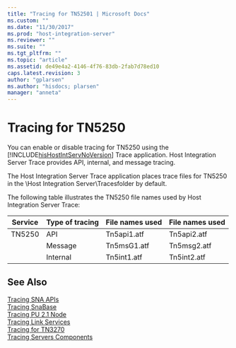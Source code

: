 ```yaml
---
title: "Tracing for TN52501 | Microsoft Docs"
ms.custom: ""
ms.date: "11/30/2017"
ms.prod: "host-integration-server"
ms.reviewer: ""
ms.suite: ""
ms.tgt_pltfrm: ""
ms.topic: "article"
ms.assetid: de49e4a2-4146-4f76-83db-2fab7d78ed10
caps.latest.revision: 3
author: "gplarsen"
ms.author: "hisdocs; plarsen"
manager: "anneta"
---
```

# Tracing for TN5250
You can enable or disable tracing for TN5250 using the [!INCLUDE[hisHostIntServNoVersion](../includes/hishostintservnoversion-md.md)] Trace application. Host Integration Server Trace provides API, internal, and message tracing.  
  
 The Host Integration Server Trace application places trace files for TN5250 in the \Host Integration Server\Tracesfolder by default.  
  
 The following table illustrates the TN5250 file names used by Host Integration Server Trace:  
  
|Service|Type of tracing|File names used|File names used|  
|-------------|---------------------|---------------------|---------------------|  
|TN5250|API|Tn5api1.atf|Tn5api2.atf|  
||Message|Tn5msG1.atf|Tn5msg2.atf|  
||Internal|Tn5int1.atf|Tn5int2.atf|  
  
## See Also  
 [Tracing SNA APIs](../core/tracing-sna-apis2.md)   
 [Tracing SnaBase](../core/tracing-snabase2.md)   
 [Tracing PU 2.1 Node](../core/tracing-pu-2-1-node2.md)   
 [Tracing Link Services](../core/tracing-link-services1.md)   
 [Tracing for TN3270](../core/tracing-for-tn32702.md)   
 [Tracing Servers Components](../core/tracing-servers-components2.md)
